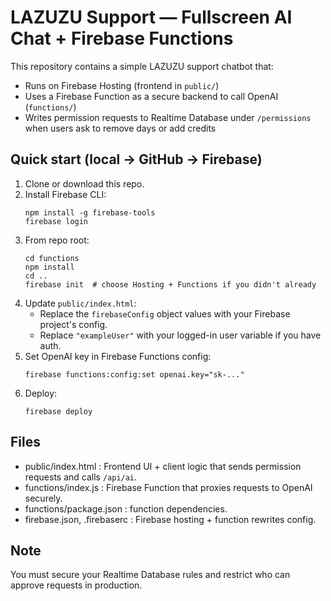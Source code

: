 # LAZUZU Support — Fullscreen AI Chat + Firebase Functions

This repository contains a simple LAZUZU support chatbot that:
- Runs on Firebase Hosting (frontend in `public/`)
- Uses a Firebase Function as a secure backend to call OpenAI (`functions/`)
- Writes permission requests to Realtime Database under `/permissions` when users ask to remove days or add credits

## Quick start (local -> GitHub -> Firebase)

1. Clone or download this repo.
2. Install Firebase CLI:
   ```
   npm install -g firebase-tools
   firebase login
   ```
3. From repo root:
   ```
   cd functions
   npm install
   cd ..
   firebase init  # choose Hosting + Functions if you didn't already
   ```
4. Update `public/index.html`:
   - Replace the `firebaseConfig` object values with your Firebase project's config.
   - Replace `"exampleUser"` with your logged-in user variable if you have auth.
5. Set OpenAI key in Firebase Functions config:
   ```
   firebase functions:config:set openai.key="sk-..."
   ```
6. Deploy:
   ```
   firebase deploy
   ```

## Files
- public/index.html : Frontend UI + client logic that sends permission requests and calls `/api/ai`.
- functions/index.js : Firebase Function that proxies requests to OpenAI securely.
- functions/package.json : function dependencies.
- firebase.json, .firebaserc : Firebase hosting + function rewrites config.

## Note
You must secure your Realtime Database rules and restrict who can approve requests in production.
